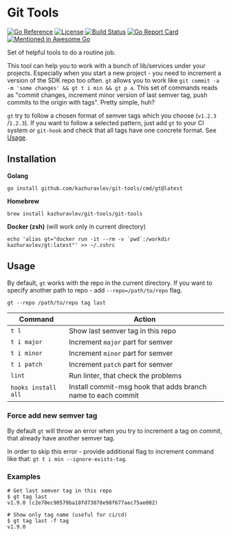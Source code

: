 # Git Tools

[![Go Reference](https://pkg.go.dev/badge/github.com/kazhuravlev/git-tools.svg)](https://pkg.go.dev/github.com/kazhuravlev/git-tools)
[![License](https://img.shields.io/github/license/kazhuravlev/git-tools?color=blue)](https://github.com/kazhuravlev/git-tools/blob/master/LICENSE)
[![Build Status](https://github.com/kazhuravlev/git-tools/actions/workflows/release.yml/badge.svg)](https://github.com/kazhuravlev/git-tools/actions/workflows/release.yml)
[![Go Report Card](https://goreportcard.com/badge/github.com/kazhuravlev/git-tools)](https://goreportcard.com/report/github.com/kazhuravlev/git-tools)
[![Mentioned in Awesome Go](https://awesome.re/mentioned-badge.svg)](https://github.com/avelino/awesome-go)

Set of helpful tools to do a routine job.

This tool can help you to work with a bunch of lib/services under your projects.
Especially when you start a new project - you need to increment a version of the
SDK repo too often. `gt` allows you to work
like `git commit -a -m 'some changes' && gt t i min && gt p a`. This set of
commands reads as "commit changes, increment minor version of last semver tag,
push commits to the origin with tags". Pretty simple, huh?

`gt` try to follow a chosen format of semver tags which you choose (`v1.2.3`
/`1.2.3`). If you want to follow a selected pattern, just add `gt` to your CI
system or `git-hook` and check that all tags have one concrete format.
See [Usage](#Usage).

## Installation

**Golang**

```shell
go install github.com/kazhuravlev/git-tools/cmd/gt@latest
```

**Homebrew**

```shell 
brew install kazhuravlev/git-tools/git-tools
```

**Docker (zsh)** (will work only in current directory)

```shell
echo 'alias gt="docker run -it --rm -v `pwd`:/workdir kazhuravlev/gt:latest"' >> ~/.zshrc
 ```

## Usage

By default, `gt` works with the repo in the current directory. If you want to
specify another path to repo - add `--repo=/path/to/repo` flag.

```shell
gt --repo /path/to/repo tag last
```

| Command             | Action                                                       |
|---------------------|--------------------------------------------------------------|
| `t l`               | Show last semver tag in this repo                            |
| `t i major`         | Increment `major` part for semver                            |
| `t i minor`         | Increment `minor` part for semver                            |
| `t i patch`         | Increment `patch` part for semver                            |
| `lint`              | Run linter, that check the problems                          |
| `hooks install all` | Install commit-msg hook that adds branch name to each commit |

### Force add new semver tag

By default `gt` will throw an error when you try to increment a tag on commit, that already have another semver tag.

In order to skip this error - provide additional flag to increment command like
that: `gt t i min --ignore-exists-tag`.

### Examples

```shell
# Get last semver tag in this repo
$ gt tag last
v1.9.0 (c2e70ec90579ba18fd73078e98f677aec75ae002)

# Show only tag name (useful for ci/cd)
$ gt tag last -f tag
v1.9.0
```
